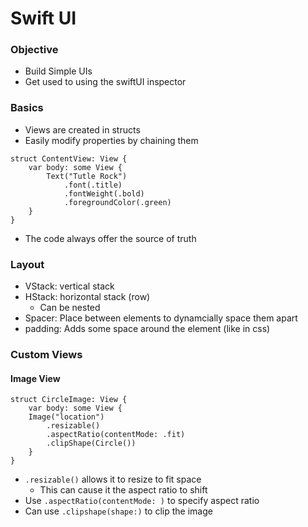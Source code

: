 # Swift UI

### Objective
* Build Simple UIs
* Get used to using the swiftUI inspector

### Basics

- Views are created in structs
- Easily modify properties by chaining them
```
struct ContentView: View {
    var body: some View {
        Text("Tutle Rock")
            .font(.title)
            .fontWeight(.bold)
            .foregroundColor(.green)
    }
}
```
- The code always offer the source of truth


### Layout
- VStack: vertical stack 
- HStack: horizontal stack (row)
    - Can be nested
- Spacer: Place between elements to dynamcially space them apart
- padding: Adds some space around the element (like in css)

### Custom Views

#### Image View

```
struct CircleImage: View {
    var body: some View {
    Image("location")
        .resizable()
        .aspectRatio(contentMode: .fit)
        .clipShape(Circle())
    }
}
```
- `.resizable()` allows it to resize to fit space
    - This can cause it the aspect ratio to shift
- Use `.aspectRatio(contentMode: )` to specify aspect ratio
- Can use `.clipshape(shape:)` to clip the image



